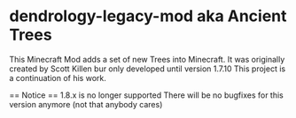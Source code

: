 # dendrology-legacy-mod aka Ancient Trees

This Minecraft Mod  adds a set of new Trees into Minecraft.
It was originally created by Scott Killen bur only developed until version 1.7.10
This project is a continuation of his work.

== Notice ==
1.8.x is no longer supported
There will be no bugfixes for this version anymore
(not that anybody cares)
